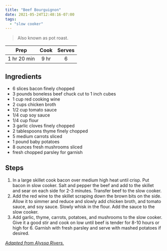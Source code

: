 ```yaml
---
title: "Beef Bourguignon"
date: 2021-05-24T12:48:16-07:00
tags:
  - "slow cooker"
---
```


> Also known as pot roast.

| Prep | Cook | Serves |
| :----: | :----: | :----: |
| 1 hr 20 min | 9 hr | 6 |

## Ingredients

- 6 slices bacon finely chopped
- 3 pounds boneless beef chuck cut to 1 inch cubes
- 1 cup red cooking wine
- 2 cups chicken broth
- 1/2 cup tomato sauce
- 1/4 cup soy sauce
- 1/4 cup flour
- 3 garlic cloves finely chopped
- 2 tablespoons thyme finely chopped
- 5 medium carrots sliced
- 1 pound baby potatoes
- 8 ounces fresh mushrooms sliced
- fresh chopped parsley for garnish

## Steps

1. In a large skillet cook bacon over medium high heat until crisp. Put bacon in slow cooker. Salt and pepper the beef and add to the skillet and sear on each side for 2-3 minutes. Transfer beef to the slow cooker.
2. Add the red wine to the skillet scraping down the brown bits on the side. Allow it to simmer and reduce and slowly add chicken broth, and tomato sauce, and soy sauce. Slowly whisk in the flour. Add the sauce to the slow cooker.
3. Add garlic, thyme, carrots, potatoes, and mushrooms to the slow cooker. Give it a good stir and cook on low until beef is tender for 8-10 hours or high for 6. Garnish with fresh parsley and serve with mashed potatoes if desired.

_[Adapted from Alyssa Rivers.](https://therecipecritic.com/slow-cooker-beef-bourguignon/)_
